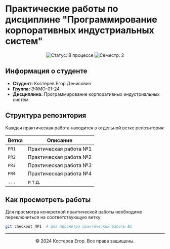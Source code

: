 # Практические работы по дисциплине "Программирование корпоративных индустриальных систем"

<div align="center">
  <img src="https://img.shields.io/badge/Статус-В%20процессе-yellow" alt="Статус: В процессе"/>
  <img src="https://img.shields.io/badge/Семестр-1-blue" alt="Семестр: 2"/>
</div>

## Информация о студенте

- **Студент:** Костерев Егор Денисович
- **Группа:** ЭФМО-01-24
- **Дисциплина:** Программирование корпоративных индустриальных систем

## Структура репозитория

Каждая практическая работа находится в отдельной ветке репозитория:

| Ветка | Описание |
|-------|----------|
| `PR1` | Практическая работа №1 |
| `PR2` | Практическая работа №2 |
| `PR3` | Практическая работа №3 |
| `PR4` | Практическая работа №4 |
| `...` | и т.д. |

## Как просмотреть работы

Для просмотра конкретной практической работы необходимо переключиться на соответствующую ветку:

```bash
git checkout ПР1  # для просмотра практической работы №1
```

---

<div align="center">
  &copy; 2024 Костерев Егор. Все права защищены.
</div>
